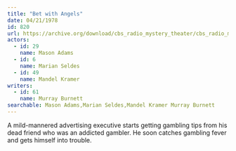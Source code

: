 ```yaml
---
title: "Bet with Angels"
date: 04/21/1978
id: 820
url: https://archive.org/download/cbs_radio_mystery_theater/cbs_radio_mystery_theater-0801-0850.zip/cbs_radio_mystery_theater-0801-0850%2Fcbsrmt_0820_bet_with_angels.mp3
actors:  
  - id: 29
    name: Mason Adams  
  - id: 6
    name: Marian Seldes  
  - id: 49
    name: Mandel Kramer
writers:  
  - id: 61
    name: Murray Burnett
searchable: Mason Adams,Marian Seldes,Mandel Kramer Murray Burnett
---
```

A mild-mannered advertising executive starts getting gambling tips from his dead friend who was an addicted gambler. He soon catches gambling fever and gets himself into trouble.